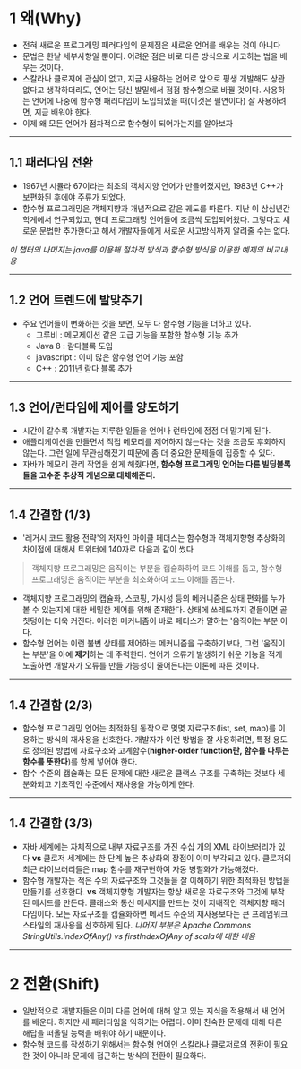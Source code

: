 # 1 왜(Why)

* 전혀 새로운 프로그래밍 패러다임의 문제점은 새로운 언어를 배우는 것이 아니다
* 문법은 한낱 세부사항일 뿐이다. 어려운 점은 바로 다른 방식으로 사고하는 법을 배우는 것이다.
* 스칼라나 클로저에 관심이 없고, 지금 사용하는 언어로 앞으로 평생 개발해도 상관없다고 생각하더라도, 언어는 당신 발밑에서 점점 함수형으로 바뀔 것이다. 사용하는 언어에 나중에 함수형 패러다임이 도입되었을 때(이것은 필연이다) 잘 사용하려면, 지금 배워야 한다.
* 이제 왜 모든 언어가 점차적으로 함수형이 되어가는지를 알아보자

---
## 1.1 패러다임 전환
* 1967년 시뮬라 67이라는 최초의 객체지향 언어가 만들어졌지만, 1983년 C++가 보편화된 후에야 주류가 되었다.
* 함수형 프로그래밍은 객체지향과 개념적으로 같은 궤도를 따른다. 지난 이 삼심년간 학계에서 연구되었고, 현대 프로그래밍 언어들에 조금씩 도입되어왔다. 그렇다고 새로운 문법만 추가한다고 해서 개발자들에게 새로운 사고방식까지 알려줄 수는 없다.

*이 챕터의 나머지는 java를 이용해 절차적 방식과 함수형 방식을 이용한 예제의 비교내용*

---
## 1.2 언어 트렌드에 발맞추기
* 주요 언어들이 변화하는 것을 보면, 모두 다 함수형 기능을 더하고 있다.
  * 그루비 : 메모제이션 같은 고급 기능을 포함한 함수형 기능 추가
  * Java 8 : 람다블록 도입
  * javascript : 이미 많은 함수형 언어 기능 포함
  * C++ : 2011년 람다 블록 추가

---
## 1.3 언어/런타임에 제어를 양도하기
* 시간이 갈수록 개발자는 지루한 일들을 언어나 런타임에 점점 더 맡기게 된다.
* 애플리케이션을 만들면서 직접 메모리를 제어하지 않는다는 것을 조금도 후회하지 않는다. 그런 일에 무관심해졌기 때문에 좀 더 중요한 문제들에 집중할 수 있다.
* 자바가 메모리 관리 작업을 쉽게 해줬다면, **함수형 프로그래밍 언어는 다른 빌딩블록들을 고수준 추상적 개념으로 대체해준다.**

---
## 1.4 간결함 (1/3)
* '레거시 코드 활용 전략'의 저자인 마이클 페더스는 함수형과 객체지향형 추상화의 차이점에 대해서 트위터에 140자로 다음과 같이 썼다
> 객체지향 프로그래밍은 움직이는 부분을 캡슐화하여 코드 이해를 돕고, 함수형 프로그래밍은 움직이는 부분을 최소화하여 코드 이해를 돕는다.

* 객체지향 프로그래밍의 캡슐화, 스코핑, 가시성 등의 메커니즘은 상태 편화를 누가 볼 수 있는지에 대한 세밀한 제어를 위해 존재한다. 상태에 쓰레드까지 곁들이면 골칫덩이는 더욱 커진다. 이러한 메커니즘이 바로 페더스가 말하는 '움직이는 부분'이다.
* 함수형 언어는 이런 불변 상태를 제어하는 메커니즘을 구축하기보다, 그런 '움직이는 부분'을 아예 **제거**하는 데 주력한다. 언어가 오류가 발생하기 쉬운 기능을 적게 노출하면 개발자가 오류를 만들 가능성이 줄어든다는 이론에 따른 것이다.

---
## 1.4 간결함 (2/3)

* 함수형 프로그래밍 언어는 최적화된 동작으로 몇몇 자료구조(list, set, map)를 이용하는 방식의 재사용을 선호한다. 개발자가 이런 방법을 잘 사용하려면, 특정 용도로 정의된 방법에 자료구조와 고계함수(**higher-order function란, 함수를 다루는 함수를 뜻한다**)를 함께 넣어야 한다.
* 함수 수준의 캡슐화는 모든 문제에 대한 새로운 클랙스 구조를 구축하는 것보다 세분화되고 기초적인 수준에서 재사용을 가능하게 한다.

---
## 1.4 간결함 (3/3)
* 자바 세계에는 자체적으로 내부 자료구조를 가진 수십 개의 XML 라이브러리가 있다 **vs** 클로저 세계에는 한 단계 높은 추상화의 장점이 이미 부각되고 있다. 클로저의 최근 라이브러리들은 map 함수를 재구현하여 자동 병렬화가 가능해졌다.
* 함수형 개발자는 적은 수의 자료구조와 그것들을 잘 이해하기 위한 최적화된 방법을 만들기를 선호한다. **vs** 객체지향형 개발자는 항상 새로운 자료구조와 그것에 부착된 메서드를 만든다. 클래스와 통신 메세지를 만드는 것이 지배적인 객체지향 패러다임이다. 모든 자료구조를 캡슐화하면 메서드 수준의 재사용보다는 큰 프레임워크 스타일의 재사용을 선호하게 된다.
*나머지 부분은 Apache Commons StringUtils.indexOfAny() vs firstIndexOfAny of scala에 대한 내용*

---
# 2 전환(Shift)
* 일반적으로 개발자들은 이미 다른 언어에 대해 알고 있는 지식을 적용해서 새 언어를 배운다. 하지만 새 패러다임을 익히기는 어렵다. 이미 친숙한 문제에 대해 다른 해답을 떠올릴 능력을 배워야 하기 때문이다.
* 함수형 코드를 작성하기 위해서는 함수형 언어인 스칼라나 클로저로의 전환이 필요한 것이 아니라 문제에 접근하는 방식의 전환이 필요하다.

